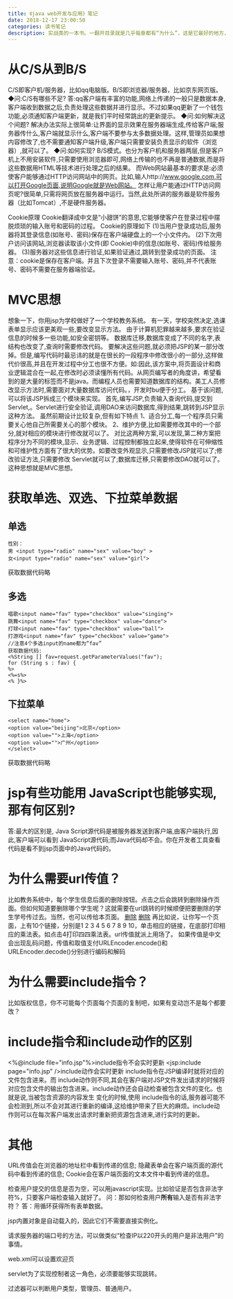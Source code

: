 ```yaml
---
title: 《java web开发与应用》笔记
date: 2018-12-17 23:00:50
categories: 读书笔记
description: 实战类的一本书。一翻开目录就是几乎每章都有“为什么”，这是它最好的地方，它会跟你说在什么需求场景下要用到这个技术，这个技术可以用来干什么，从需求去理解技术。
---
```

# 从C/S从到B/S
C/S即客户机/服务器，比如qq电脑版。B/S即浏览器/服务器，比如京东网页版。
◆问:C/S有哪些不足?
答:qq客户端有丰富的功能,网络上传递的一般只是数据本身,客户端收到数据之后,负责处理这些数据并进行显示。不过如果qq更新了一个钱包功能,必须通知客户端更新，就是我们平时经常跳出的更新提示。
◆问:如何解决这个间题?
解决办法实际上很简单:让界面的显示效果在服务器端生成,传给客户端;服务器传什么,客户端就显示什么,客户端不要参与太多数据处理。这样,管理员如果想内容修改了,也不需要通知客户端升级,客户端只需要安装负责显示的软件（浏览器）,就可以了。
◆问:如何实现?
B/S模式。也分为客户机和服务器两层,但是客户机上不用安装软件,只需要使用浏览器即可,网络上传输的也不再是普通数据,而是将这些数据用HTML等技术进行处理之后的结果。
而Web网站最基本的要求是:必须使客户能够通过HTTP访问网站中的网页。比如,输人http://www.google.com,可以打开Google页面,说明Google就是Web网站。
怎样让用户能通过HTTP访问网页呢?很简单,只需将网页放在服务器中运行。当然,此处所讲的服务器是软件服务器（比如Tomcat）,不是硬件服务器。

Cookie原理
Cookie翻译成中文是“小甜饼”的意思,它能够使客户在登录过程中摆脱烦琐的输入账号和密码的过程。 Cookie的原理如下
(1)当用户登录成功后,服务器将其登录信息(如账号、密码)保存在客户端硬盘上的一个小文件内。
(2)下次用户访问该网站,浏览器读取该小文件(即 Cookie)中的信息(如账号、密码)传给服务器。
(3)服务器对这些信息进行验证,如果验证通过,跳转到登录成功的页面。
注意：cookie是保存在客户端。并且下次登录不需要输入账号、密码,并不代表账号、密码不需要在服务器端验证。



# MVC思想

想象一下，你用jsp为学校做好了一个学校教务系统。
有一天，学校突然决定,选课表单显示应该更美观一些,要改变显示方法。
由于计算机犯罪越来越多,要求在验证信息的时候多一些功能,如安全密钥等。
数据库迁移,数据库变成了不同的名字,表结构也改变了,查询时需要修改代码。
要解决这些问题,就必须把JSP的某一部分改掉。但是,编写代码时最忌讳的就是在很长的一段程序中修改很小的一部分,这样做代价很高,并且在开发过程中分工也很不方便。如:因此,该方案中,将页面设计和商业逻辑混合在一起,在修改时必须读懂所有代码。从网页编写者的角度讲，希望看到的是大量的标签而不是java。而编程人员也需要知道数据库的结构。美工人员修改显示方法时,需要面对大量数据库访问代码。，开发时bu便于分工。
基于该问题,可以将该JSP拆成三个模块来实现。
首先,编写JSP,负责输入查询代码,提交到 Servlet,。Servlet进行安全验证,调用DAO来访问数据库,得到结果,跳转到JSP显示这种方法。
虽然前期设计比较复杂,但有如下特点
1、适合分工,每一个程序员只需要关心他自己所需要关心的那个模块。
2、维护方便,比如需要修改其中的一个部分,就对相应的模块进行修改就可以了。
对比这两种方案,可以发现,第二种方案把程序分为不同的模块,显示、业务逻辑、过程控制都独立起来,使得软件在可伸缩性和可维护性方面有了很大的优势。如要改变外观显示,只需要修改JSP就可以了;修改验证方法,只需要修改 Servlet就可以了;数据库迁移,只需要修改DAO就可以了。这种思想就是MVC思想。

# 获取单选、双选、下拉菜单数据

## 单选
```
性别：
男 <input type="radio" name="sex" value="boy" >
女<input type="radio" name="sex" value="girl">
```
获取数据代码略

## 多选
```
唱歌<input name="fav" type="checkbox" value="singing">
跳舞<input name="fav" type="checkbox" value="dance">
打球<input name="fav" type="checkbox" value="ball">
打游戏<input name="fav" type="checkbox" value="game">
//注意4个多选input的name都为“fav”
获取数据代码:
<%String [] fav=request.getParameterValues("fav");
for (String s : fav) {
%>
<%=s%>
<% }%>
```
## 下拉菜单
```
<select name="home">
<option value="beijing">北京</option>
<option value="">上海</option>
<option value="">广州</option>
</select>
```
获取数据代码略

# jsp有些功能用 JavaScript也能够实现,那有何区别?
答:最大的区别是, Java Script源代码是被服务器发送到客户端,由客户端执行,因此,客户端可以看到 JavaScript源代码;而Java代码却不会。你在开发者工具查看代码是看不到jsp页面中的Java代码的。

# 为什么需要url传值？
比如教务系统中，每个学生信息后面的删除按钮。点击之后会跳转到删除操作页面。但如何知道要删除哪个学生呢？这就需要在url跳转的时候顺便把要删除的学生学号传过去。当然，也可以传给本页面。
<a href="delete.jsp?sno=1">删除</a>
<a href="delete.jsp?sno=2">删除</a>
再比如说，让你写一个页面，上有10个链接，分别是1 2 3 4 5 6 7 8 9 10，单击相应的链接，在底部打印相应的乘法表。如点击4打印四四乘法表。url传值就派上用场了。
如果传值是中文会出现乱码问题，传值和取值支付URLEncoder.encode()和URLEncoder.decode()分别进行编码和解码

# 为什么需要include指令？
比如版权信息，你不可能每个页面每个页面的复制吧，如果有变动岂不是每个都要改？

# include指令和include动作的区别
<%@include file="info.jsp"%>include指令不会实时更新
<jsp:include page="info.jsp" />include动作会实时更新
include指令在JSP编译时就将对应的文件包含进来。而 include动作则不同,其会在客户端对JSP文件发出请求的时候将对应包含文件的输出包含进来。include动作还会自动检查被包含文件的变化。也就是说,当被包含资源的内容发生
变化的时候,使用 include指令的话,服务器可能不会检测到,所以不会对其进行重新的编译,这给维护带来了巨大的麻烦。include动作则可以在每次客户端发出请求时重新把资源包含进来,进行实时的更新。

# 其他
URL传值会在浏览器的地址栏中看到传递的信息;
隐藏表单会在客户端页面的源代码中看到传递的信息;
Cookie会在客户端页面的文本文件中看到传递的信息。

检查用户提交的信息是否为空，可以用javascript实现。比如验证是否包含非法字符%，只要客户端检查输入就好了。
问：那如何检查用户**所有**输入是否有非法字符？
答：用循环获得所有表单数据。

jsp内置对象是自动载入的，因此它们不需要直接实例化。

请求服务器的端口号的方法，可以做类似“检查IP以220开头的用户是非法用户”的事情。

web.xml可以设置欢迎页<welcome-file-list>

servlet为了实现控制者这一角色，必须要能够实现跳转。

过滤器可以判断用户类型，管理员、普通用户。






